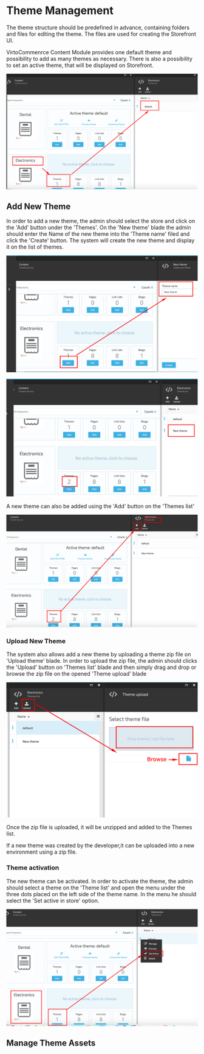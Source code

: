 # Theme Management

The theme structure should be predefined in advance, containing folders and files for editing the theme. The files are used for creating the Storefront UI.

VirtoCommenrce Content Module provides one default theme and possibility to add as many themes as necessary. There is also a possibility to set an active theme, that will be displayed on Storefront.

![Theme View](media/screen-theme-view.png)

## Add New Theme

In order to add a new theme, the admin should select the store and click on the 'Add' button under the 'Themes'. On the 'New theme' blade the admin should enter the Name of the new theme into the 'Theme name' filed and click the 'Create' button. The system will create the new theme and display it on the list of themes.

![Add new theme](media/screen-add-new-theme.png)

![New theme](media/screen-new-theme-created.png)

A new theme can also be added using the 'Add' button on the 'Themes list'

![Themes list](media/screen-themes-list.png)

### Upload New Theme

The system also allows add a new theme by uploading a theme zip file on 'Upload theme' blade. In order to upload the zip file, the admin should clicks the 'Upload' button on 'Themes list' blade and then simply drag and drop or browse the zip file on the opened 'Theme upload' blade

![Upload theme](media/screen-upload-theme.png)

Once the zip file is uploaded, it will be unzipped and added to the Themes list.

If a new theme was created by the developer,it can be uploaded into a new environment using a zip file.

### Theme activation

The new theme can be activated. In order to activate the theme, the admin should select a theme on the 'Theme list' and open the menu under the three dots placed on the left side of the theme name. In the menu he should select the 'Set active in store' option.

![Activate theme](media/screen-set-active-theme.png)

## Manage Theme Assets


